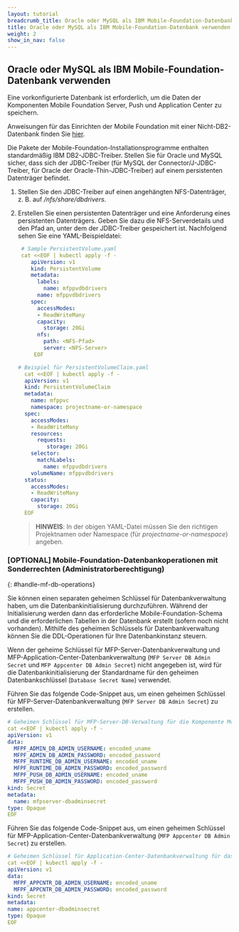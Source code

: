 ```yaml
---
layout: tutorial
breadcrumb_title: Oracle oder MySQL als IBM Mobile-Foundation-Datenbank verwenden
title: Oracle oder MySQL als IBM Mobile-Foundation-Datenbank verwenden
weight: 2
show_in_nav: false
---
```

<!-- NLS_CHARSET=UTF-8 -->
## Oracle oder MySQL als IBM Mobile-Foundation-Datenbank verwenden

Eine vorkonfigurierte Datenbank ist erforderlich, um die Daten der Komponenten Mobile Foundation Server, Push und Application Center zu speichern.

Anweisungen für das Einrichten der Mobile Foundation mit einer Nicht-DB2-Datenbank finden Sie [hier](https://mobilefirstplatform.ibmcloud.com/tutorials/en/foundation/8.0/installation-configuration/production/prod-env/databases/#mysql-database-and-user-requirements).

Die Pakete der Mobile-Foundation-Installationsprogramme enthalten standardmäßig IBM DB2-JDBC-Treiber. Stellen Sie für Oracle und MySQL sicher, dass sich der JDBC-Treiber (für MySQL der Connector/J-JDBC-Treiber, für Oracle der Oracle-Thin-JDBC-Treiber) auf einem persistenten Datenträger befindet. 

1. Stellen Sie den JDBC-Treiber auf einen angehängten NFS-Datenträger, z. B. auf */nfs/share/dbdrivers*.

2. Erstellen Sie einen persistenten Datenträger und eine Anforderung eines persistenten Datenträgers. Geben Sie dazu die NFS-Serverdetails und den Pfad an, unter dem der JDBC-Treiber gespeichert ist. Nachfolgend sehen Sie eine YAML-Beispieldatei:

    ```yaml
     # Sample PersistentVolume.yaml
     cat <<EOF | kubectl apply -f -
        apiVersion: v1
        kind: PersistentVolume
        metadata:
          labels:
            name: mfppvdbdrivers
          name: mfppvdbdrivers
        spec:
          accessModes:
          - ReadWriteMany
          capacity:
            storage: 20Gi
          nfs:
            path: <NFS-Pfad>
            server: <NFS-Server>
         EOF
      ```

    ```yaml
    # Beispiel für PersistentVolumeClaim.yaml
      cat <<EOF | kubectl apply -f -
      apiVersion: v1
      kind: PersistentVolumeClaim
      metadata:
        name: mfppvc
        namespace: projectname-or-namespace
      spec:
        accessModes:
        - ReadWriteMany
        resources:
          requests:
             storage: 20Gi
        selector:
          matchLabels:
            name: mfppvdbdrivers
        volumeName: mfppvdbdrivers
      status:
        accessModes:
        - ReadWriteMany
        capacity:
          storage: 20Gi
      EOF
    ```   

    > **HINWEIS**: In der obigen YAML-Datei müssen Sie den richtigen Projektnamen oder Namespace (für *projectname-or-namespace*) angeben.

### [OPTIONAL] Mobile-Foundation-Datenbankoperationen mit Sonderrechten (Administratorberechtigung)
{: #handle-mf-db-operations}

Sie können einen separaten geheimen Schlüssel für Datenbankverwaltung haben, um die Datenbankinitialisierung durchzuführen. Während der Initialisierung werden dann das erforderliche Mobile-Foundation-Schema und die erforderlichen Tabellen in der Datenbank erstellt (sofern noch nicht vorhanden). Mithilfe des geheimen Schlüssels für Datenbankverwaltung können Sie die DDL-Operationen für Ihre Datenbankinstanz steuern.

Wenn der geheime Schlüssel für MFP-Server-Datenbankverwaltung und MFP-Application-Center-Datenbankverwaltung (`MFP Server DB Admin Secret` und `MFP Appcenter DB Admin Secret`) nicht angegeben ist, wird für die Datenbankinitialisierung der Standardname für den geheimen Datenbankschlüssel (`Database Secret Name`) verwendet. 

Führen Sie das folgende Code-Snippet aus, um einen geheimen Schlüssel für MFP-Server-Datenbankverwaltung (`MFP Server DB Admin Secret`) zu erstellen.

```yaml
# Geheimen Schlüssel für MFP-Server-DB-Verwaltung für die Komponente Mobile Foundation Server erstellen
cat <<EOF | kubectl apply -f -
apiVersion: v1
data:
  MFPF_ADMIN_DB_ADMIN_USERNAME: encoded_uname
  MFPF_ADMIN_DB_ADMIN_PASSWORD: encoded_password
  MFPF_RUNTIME_DB_ADMIN_USERNAME: encoded_uname
  MFPF_RUNTIME_DB_ADMIN_PASSWORD: encoded_password
  MFPF_PUSH_DB_ADMIN_USERNAME: encoded_uname
  MFPF_PUSH_DB_ADMIN_PASSWORD: encoded_password
kind: Secret
metadata:
  name: mfpserver-dbadminsecret
type: Opaque
EOF
```

Führen Sie das folgende Code-Snippet aus, um einen geheimen Schlüssel für MFP-Application-Center-Datenbankverwaltung (`MFP Appcenter DB Admin Secret`) zu erstellen.

```yaml
# Geheimen Schlüssel für Application-Center-Datenbankverwaltung für das Mobile Foundation Application Center erstellen
cat <<EOF | kubectl apply -f -
apiVersion: v1
data:
  MFPF_APPCNTR_DB_ADMIN_USERNAME: encoded_uname
  MFPF_APPCNTR_DB_ADMIN_PASSWORD: encoded_password
kind: Secret
metadata:
name: appcenter-dbadminsecret
type: Opaque
EOF
```

